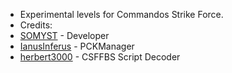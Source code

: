 - Experimental levels for Commandos Strike Force.
- Credits:
- [SOMYST](https://github.com/SOMYST13) - Developer
- [IanusInferus](https://github.com/IanusInferus) - PCKManager
- [herbert3000](https://github.com/herbert3000) - CSFFBS Script Decoder
